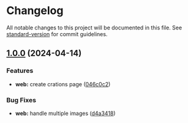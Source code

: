 # Changelog

All notable changes to this project will be documented in this file. See [standard-version](https://github.com/conventional-changelog/standard-version) for commit guidelines.

## [1.0.0](https://github.com/ojpbarbosa/particles-on-canvas/compare/v0.1.1...v1.0.0) (2024-04-14)


### Features

* **web:** create crations page ([046c0c2](https://github.com/ojpbarbosa/particles-on-canvas/commit/046c0c254192eb14671a1b49c4793de6ead9dc36))


### Bug Fixes

* **web:** handle multiple images ([d4a3418](https://github.com/ojpbarbosa/particles-on-canvas/commit/d4a34185062b595b94ec731707c0e353af7bacfc))
